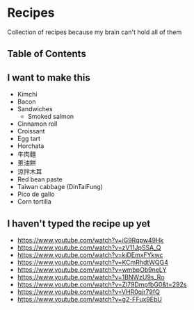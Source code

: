 # Recipes

Collection of recipes because my brain can't hold all of them

## Table of Contents

## I want to make this

- Kimchi
- Bacon
- Sandwiches
  - Smoked salmon
- Cinnamon roll
- Croissant
- Egg tart
- Horchata
- 牛肉麵
- 蔥油餅
- 涼拌木耳
- Red bean paste
- Taiwan cabbage (DinTaiFung)
- Pico de gallo
- Corn tortilla

## I haven't typed the recipe up yet

- https://www.youtube.com/watch?v=iG9Rqpw49Hk
- https://www.youtube.com/watch?v=zV11JpSSA_Q
- https://www.youtube.com/watch?v=kiDEmxFYkwc
- https://www.youtube.com/watch?v=KCmRhdtWQG4
- https://www.youtube.com/watch?v=wmbpOb9neLY
- https://www.youtube.com/watch?v=1BNWzU9s_Ro
- https://www.youtube.com/watch?v=Zl79DmpfbG0&t=292s
- https://www.youtube.com/watch?v=VHR0qjr79fQ
- https://www.youtube.com/watch?v=g2-FFux9EbU

